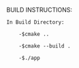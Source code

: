 BUILD INSTRUCTIONS:

    In Build Directory:
    
        -$cmake ..
        
        -$cmake --build .
        
        -$./app
